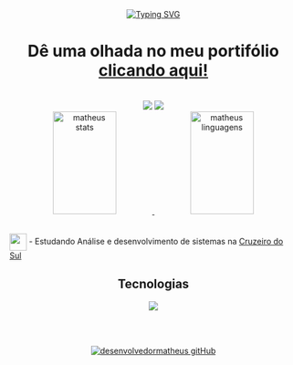<div align="center">
  <a href="https://git.io/typing-svg"><img src="https://readme-typing-svg.demolab.com?font=Russo+One&size=35&pause=1000&color=ff0000&center=true&vCenter=true&width=900&lines=Bem+vindo!;Desenvolvedor+Front-End;" alt="Typing SVG" /></a>
  <h1>Dê uma olhada no meu portifólio <a href="https://desenvolvedormatheus.github.io/Portifolio/" target="_black">clicando aqui!</a></h1>
</div>

<br />
<div align="center">
    <a href="mailto:desenvolvedormatheus.dev@gmail.com" target="_blank"><img src="https://img.shields.io/badge/Gmail-1C1C1C?style=for-the-badge&logo=gmail&logoColor=ff0000"></a>
    <a href="https://www.linkedin.com/in/matheus-souza-460868228/"><img src="https://img.shields.io/badge/LinkedIn-1C1C1C?style=for-the-badge&logo=linkedin&logoColor=ff0000"></a>
</div>

<div align="center">
    <a href="https://github.com/desenvolvedormatheus/desenvolvedormatheus.git"><img alt="matheus stats" height="180em" width="47%" src="https://github-readme-stats.vercel.app/api?username=desenvolvedormatheus&show_icons=true&count_private=true&title_color=ff0000&hide_border=true&bg_color=000000" />
  </a>
    <a href="https://github.com/desenvolvedormatheus/desenvolvedormatheus.git"><img alt="matheus linguagens" height="180em" width="47%" src="https://github-readme-stats.vercel.app/api/top-langs/?username=desenvolvedormatheus&langs_count=8&count_private=true&layout=compact&title_color=ff0000&hide_border=true&bg_color=000000" />
  </a>
    <br/>
</div>
<br>
<div align-items="left">
    <p><img align="center" width="30px" height="30px" src="https://user-images.githubusercontent.com/80858391/211166786-52a42558-6dc3-4cc5-a163-3db5bb65d903.png"> - Estudando Análise e desenvolvimento de sistemas na <a href="https://www.cruzeirodosul.edu.br">Cruzeiro do Sul</a></p>
</div>

<h2 align="center">Tecnologias</h2>
<div align="center">
    <img src="https://skillicons.dev/icons?i=html,css,js,jquery,php,py,git,github,vscode">
</div>  

<br><br>
<div align="center">
    <a href="https://git.io/streak-stats">
    <img alt="desenvolvedormatheus gitHub" src="https://streak-stats.demolab.com?user=desenvolvedormatheus&hide_border=true&locale=pt_BR&date_format=n%2Fj%5B%2FY%5D&mode=weekly&background=000000&stroke=FF0000&ring=FFFFFF&fire=FF0000&currStreakNum=FF0000&sideNums=FF0000&currStreakLabel=FFFFFF&sideLabels=FFFFFF&dates=FF0000" /></a>
</div>
